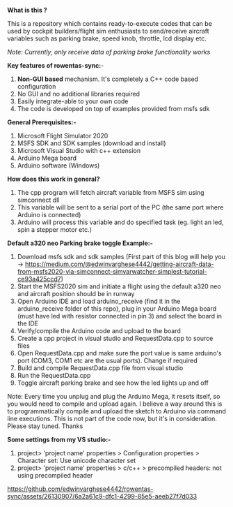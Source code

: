 **What is this ?**

This is a repository which contains ready-to-execute codes that can be used by cockpit builders/flight sim enthusiasts to send/receive aircraft variables such as parking brake, speed knob, throttle, lcd display etc. 

_Note: Currently, only receive data of parking brake functionality works_

**Key features of rowentas-sync:**-
1. **Non-GUI based** mechanism. It's completely a C++ code based configuration
2. No GUI and no additional libraries required
3. Easily integrate-able to your own code
4. The code is developed on top of examples provided from msfs sdk

**General Prerequisites:-**
1. Microsoft Flight Simulator 2020
2. MSFS SDK and SDK samples (download and install)
3. Microsoft Visual Studio with c++ extension
4. Arduino Mega board
5. Arduino software (Windows)

**How does this work in general?**
1. The cpp program will fetch aircraft variable from MSFS sim using simconnect dll
2. This variable will be sent to a serial port of the PC (the same port where Arduino is connected)
3. Arduino will process this variable and do specified task (eg. light an led, spin a stepper motor etc.)

**Default a320 neo Parking brake toggle Example:-**
1. Download msfs sdk and sdk samples (First part of this blog will help you -> https://medium.com/@edwinvarghese4442/getting-aircraft-data-from-msfs2020-via-simconnect-simvarwatcher-simplest-tutorial-ce93a425ccd7)
2. Start the MSFS2020 sim and initiate a flight using the default a320 neo and aircraft position should be in runway 
3. Open Arduino IDE and load arduino_receive (find it in the arduino_receive folder of this repo), plug in your Arduino Mega board (must have led with resistor connected in pin 3) and select the board in the IDE
4. Verify/compile the Arduino code and upload to the board
5. Create a cpp project in visual studio and RequestData.cpp to source files
6. Open RequestData.cpp and make sure the port value is same arduino's port (COM3, COM1 etc are the usual ports). Change if required
7. Build and compile RequestData.cpp file from visual studio
8. Run the RequestData.cpp
9. Toggle aircraft parking brake and see how the led lights up and off

Note: Every time you unplug and plug the Arduino Mega, it resets itself, so you would need to compile and upload again. I believe a way around this is to programmatically compile and upload the sketch to Arduino via command line executions. This is not part of the code now, but it's in consideration. Please stay tuned. Thanks

**Some settings from my VS studio:-**
1. project> 'project name' properties > Configuration properties > Character set: Use unicode character set
2. project> 'project name' properties > c/c++ > precompiled headers: not using precompiled header



https://github.com/edwinvarghese4442/rowentas-sync/assets/26130907/6a2a61c9-dfc1-4299-85e5-aeeb27f7d033

